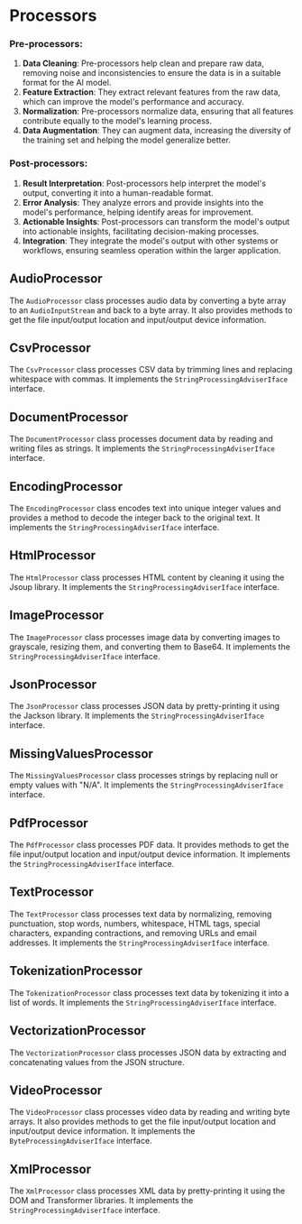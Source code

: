 # Processors

### Pre-processors:
1. **Data Cleaning**: Pre-processors help clean and prepare raw data, removing noise and inconsistencies to ensure the data is in a suitable format for the AI model.
2. **Feature Extraction**: They extract relevant features from the raw data, which can improve the model's performance and accuracy.
3. **Normalization**: Pre-processors normalize data, ensuring that all features contribute equally to the model's learning process.
4. **Data Augmentation**: They can augment data, increasing the diversity of the training set and helping the model generalize better.

### Post-processors:
1. **Result Interpretation**: Post-processors help interpret the model's output, converting it into a human-readable format.
2. **Error Analysis**: They analyze errors and provide insights into the model's performance, helping identify areas for improvement.
3. **Actionable Insights**: Post-processors can transform the model's output into actionable insights, facilitating decision-making processes.
4. **Integration**: They integrate the model's output with other systems or workflows, ensuring seamless operation within the larger application.

## AudioProcessor
The `AudioProcessor` class processes audio data by converting a byte array to an `AudioInputStream` and back to a byte array. It also provides methods to get the file input/output location and input/output device information.

## CsvProcessor
The `CsvProcessor` class processes CSV data by trimming lines and replacing whitespace with commas. It implements the `StringProcessingAdviserIface` interface.

## DocumentProcessor
The `DocumentProcessor` class processes document data by reading and writing files as strings. It implements the `StringProcessingAdviserIface` interface.

## EncodingProcessor
The `EncodingProcessor` class encodes text into unique integer values and provides a method to decode the integer back to the original text. It implements the `StringProcessingAdviserIface` interface.

## HtmlProcessor
The `HtmlProcessor` class processes HTML content by cleaning it using the Jsoup library. It implements the `StringProcessingAdviserIface` interface.

## ImageProcessor
The `ImageProcessor` class processes image data by converting images to grayscale, resizing them, and converting them to Base64. It implements the `StringProcessingAdviserIface` interface.

## JsonProcessor
The `JsonProcessor` class processes JSON data by pretty-printing it using the Jackson library. It implements the `StringProcessingAdviserIface` interface.

## MissingValuesProcessor
The `MissingValuesProcessor` class processes strings by replacing null or empty values with "N/A". It implements the `StringProcessingAdviserIface` interface.

## PdfProcessor
The `PdfProcessor` class processes PDF data. It provides methods to get the file input/output location and input/output device information. It implements the `StringProcessingAdviserIface` interface.

## TextProcessor
The `TextProcessor` class processes text data by normalizing, removing punctuation, stop words, numbers, whitespace, HTML tags, special characters, expanding contractions, and removing URLs and email addresses. It implements the `StringProcessingAdviserIface` interface.

## TokenizationProcessor
The `TokenizationProcessor` class processes text data by tokenizing it into a list of words. It implements the `StringProcessingAdviserIface` interface.

## VectorizationProcessor
The `VectorizationProcessor` class processes JSON data by extracting and concatenating values from the JSON structure.

## VideoProcessor
The `VideoProcessor` class processes video data by reading and writing byte arrays. It also provides methods to get the file input/output location and input/output device information. It implements the `ByteProcessingAdviserIface` interface.

## XmlProcessor
The `XmlProcessor` class processes XML data by pretty-printing it using the DOM and Transformer libraries. It implements the `StringProcessingAdviserIface` interface.
